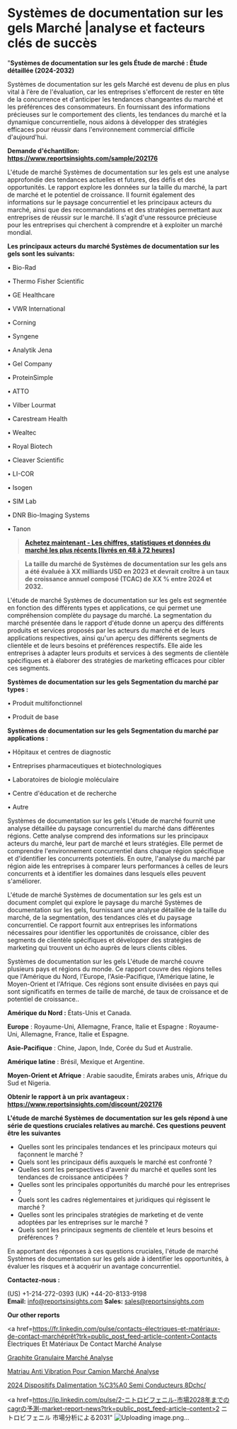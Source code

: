 # Systèmes de documentation sur les gels Marché |analyse et facteurs clés de succès

"<strong>Systèmes de documentation sur les gels Étude de marché : Étude détaillée (2024-2032)</strong>

Systèmes de documentation sur les gels Marché est devenu de plus en plus vital à l'ère de l'évaluation, car les entreprises s'efforcent de rester en tête de la concurrence et d'anticiper les tendances changeantes du marché et les préférences des consommateurs. En fournissant des informations précieuses sur le comportement des clients, les tendances du marché et la dynamique concurrentielle, nous aidons à développer des stratégies efficaces pour réussir dans l'environnement commercial difficile d'aujourd'hui.

<strong>Demande d'échantillon: <a href=https://www.reportsinsights.com/sample/202176>https://www.reportsinsights.com/sample/202176</a></strong>

L'étude de marché Systèmes de documentation sur les gels est une analyse approfondie des tendances actuelles et futures, des défis et des opportunités. Le rapport explore les données sur la taille du marché, la part de marché et le potentiel de croissance. Il fournit également des informations sur le paysage concurrentiel et les principaux acteurs du marché, ainsi que des recommandations et des stratégies permettant aux entreprises de réussir sur le marché. Il s'agit d'une ressource précieuse pour les entreprises qui cherchent à comprendre et à exploiter un marché mondial.

<strong>Les principaux acteurs du marché Systèmes de documentation sur les gels sont les suivants:</strong>

• Bio-Rad

• Thermo Fisher Scientific

• GE Healthcare

• VWR International

• Corning

• Syngene

• Analytik Jena

• Gel Company

• ProteinSimple

• ATTO

• Vilber Lourmat

• Carestream Health

• Wealtec

• Royal Biotech

• Cleaver Scientific

• LI-COR

• Isogen

• SIM Lab

• DNR Bio-Imaging Systems

• Tanon
<blockquote><a href=https://www.reportsinsights.com/buynow/202176><span style=text-decoration: underline;><strong>Achetez maintenant - Les chiffres, statistiques et données du marché les plus récents [livrés en 48 à 72 heures]</strong></span></a></blockquote>
<blockquote><span style=text-decoration: underline;><strong>La taille du marché de Systèmes de documentation sur les gels ans a été évaluée à XX milliards USD en 2023 et devrait croître à un taux de croissance annuel composé (TCAC) de XX % entre 2024 et 2032.</strong></span></blockquote>
L'étude de marché Systèmes de documentation sur les gels est segmentée en fonction des différents types et applications, ce qui permet une compréhension complète du paysage du marché. La segmentation du marché présentée dans le rapport d'étude donne un aperçu des différents produits et services proposés par les acteurs du marché et de leurs applications respectives, ainsi qu'un aperçu des différents segments de clientèle et de leurs besoins et préférences respectifs. Elle aide les entreprises à adapter leurs produits et services à des segments de clientèle spécifiques et à élaborer des stratégies de marketing efficaces pour cibler ces segments.

<strong>Systèmes de documentation sur les gels Segmentation du marché par types :</strong>

• Produit multifonctionnel

• Produit de base

<strong>Systèmes de documentation sur les gels Segmentation du marché par applications :</strong>

• Hôpitaux et centres de diagnostic

• Entreprises pharmaceutiques et biotechnologiques

• Laboratoires de biologie moléculaire

• Centre d'éducation et de recherche

• Autre

Systèmes de documentation sur les gels L'étude de marché fournit une analyse détaillée du paysage concurrentiel du marché dans différentes régions. Cette analyse comprend des informations sur les principaux acteurs du marché, leur part de marché et leurs stratégies. Elle permet de comprendre l'environnement concurrentiel dans chaque région spécifique et d'identifier les concurrents potentiels. En outre, l'analyse du marché par région aide les entreprises à comparer leurs performances à celles de leurs concurrents et à identifier les domaines dans lesquels elles peuvent s'améliorer.

L'étude de marché Systèmes de documentation sur les gels est un document complet qui explore le paysage du marché Systèmes de documentation sur les gels, fournissant une analyse détaillée de la taille du marché, de la segmentation, des tendances clés et du paysage concurrentiel. Ce rapport fournit aux entreprises les informations nécessaires pour identifier les opportunités de croissance, cibler des segments de clientèle spécifiques et développer des stratégies de marketing qui trouvent un écho auprès de leurs clients cibles.

Systèmes de documentation sur les gels L'étude de marché couvre plusieurs pays et régions du monde. Ce rapport couvre des régions telles que l'Amérique du Nord, l'Europe, l'Asie-Pacifique, l'Amérique latine, le Moyen-Orient et l'Afrique. Ces régions sont ensuite divisées en pays qui sont significatifs en termes de taille de marché, de taux de croissance et de potentiel de croissance..

<strong>Amérique du Nord :</strong> États-Unis et Canada.

<strong>Europe</strong> : Royaume-Uni, Allemagne, France, Italie et Espagne : Royaume-Uni, Allemagne, France, Italie et Espagne.

<strong>Asie-Pacifique</strong> : Chine, Japon, Inde, Corée du Sud et Australie.

<strong>Amérique latine</strong> : Brésil, Mexique et Argentine.

<strong>Moyen-Orient et Afrique</strong> : Arabie saoudite, Émirats arabes unis, Afrique du Sud et Nigeria.

<strong>Obtenir le rapport à un prix avantageux : <a href=https://www.reportsinsights.com/discount/202176>https://www.reportsinsights.com/discount/202176</a></strong>

<strong>L'étude de marché Systèmes de documentation sur les gels répond à une série de questions cruciales relatives au marché. Ces questions peuvent être les suivantes</strong>
<ul>
  <li>Quelles sont les principales tendances et les principaux moteurs qui façonnent le marché ?</li>
  <li>Quels sont les principaux défis auxquels le marché est confronté ?</li>
  <li>Quelles sont les perspectives d'avenir du marché et quelles sont les tendances de croissance anticipées ?</li>
  <li>Quelles sont les principales opportunités du marché pour les entreprises ?</li>
  <li>Quels sont les cadres réglementaires et juridiques qui régissent le marché ?</li>
  <li>Quelles sont les principales stratégies de marketing et de vente adoptées par les entreprises sur le marché ?</li>
  <li>Quels sont les principaux segments de clientèle et leurs besoins et préférences ?</li>
</ul>
En apportant des réponses à ces questions cruciales, l'étude de marché Systèmes de documentation sur les gels aide à identifier les opportunités, à évaluer les risques et à acquérir un avantage concurrentiel.

<strong>Contactez-nous :</strong>

(US) +1-214-272-0393
(UK) +44-20-8133-9198
<strong>Email:</strong> <a>info@reportsinsights.com</a>
<strong>Sales:</strong> <a>sales@reportsinsights.com</a>

<strong>Our other reports</strong>

<a href=https://fr.linkedin.com/pulse/contacts-électriques-et-matériaux-de-contact-marchéprêt?trk=public_post_feed-article-content>Contacts Électriques Et Matériaux De Contact Marché Analyse</a>

<a href=https://www.linkedin.com/pulse/graphite-granulaire-march%C3%A9-informations-bas%C3%A9es-p4chf/>Graphite Granulaire Marché Analyse</a>

<a href=https://www.linkedin.com/pulse/mat%C3%A9riau-anti-vibration-pour-camion-march%C3%A9-opportunit%C3%A9s-rymkf/>Matriau Anti Vibration Pour Camion Marché Analyse</a>

<a href=https://www.linkedin.com/pulse/2024-dispositifs-dalimentation-%C3%A0-semi-conducteurs-8dchc/>2024 Dispositifs Dalimentation %C3%A0 Semi Conducteurs 8Dchc/</a>

<a href=https://jp.linkedin.com/pulse/2-ニトロビフェニル-市場2028年までのcagrの予測-market-report-news?trk=public_post_feed-article-content>2 ニトロビフェニル 市場分析による2031</a>"
![Uploading image.png…]()
